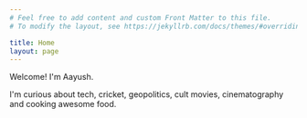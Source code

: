 ```yaml
---
# Feel free to add content and custom Front Matter to this file.
# To modify the layout, see https://jekyllrb.com/docs/themes/#overriding-theme-defaults

title: Home
layout: page
---
```


Welcome! I'm Aayush.

I'm curious about tech, cricket, geopolitics, cult movies, cinematography and cooking awesome food.
